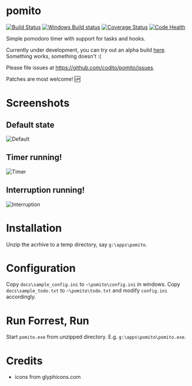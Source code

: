 pomito
======

[![Build Status](https://img.shields.io/travis/codito/pomito.svg)](https://travis-ci.org/codito/pomito)
[![Windows Build status](https://img.shields.io/appveyor/ci/codito/pomito.svg)](https://ci.appveyor.com/project/codito/pomito)
[![Coverage Status](https://img.shields.io/coveralls/github/codito/pomito.svg)](https://coveralls.io/r/codito/pomito?branch=master)
[![Code Health](https://landscape.io/github/codito/pomito/master/landscape.svg)](https://landscape.io/github/codito/pomito/master)

Simple pomodoro timer with support for tasks and hooks.

Currently under development, you can try out an alpha build
[here](https://github.com/codito/pomito/releases/tag/v0.1-alpha). Something
works, something doesn't :(

Please file issues at https://github.com/codito/pomito/issues.

Patches are most welcome! :up:

Screenshots
======

## Default state
![Default](https://raw.github.com/codito/pomito/master/docs/images/default.png)

## Timer running!
![Timer](https://raw.github.com/codito/pomito/master/docs/images/timer.png)

## Interruption running!
![Interruption](https://raw.github.com/codito/pomito/master/docs/images/interruption.png)

Installation
======
Unzip the acrhive to a temp directory, say `g:\apps\pomito`.

Configuration
======
Copy `docs\sample_config.ini` to `~\pomito\config.ini` in windows.
Copy `docs\sample_todo.txt` to `~\pomito\todo.txt` and modify `config.ini`
accordingly.

Run Forrest, Run
======
Start `pomito.exe` from unzipped directory. E.g. `g:\apps\pomito\pomito.exe`.

Credits
======
- icons from glyphicons.com
